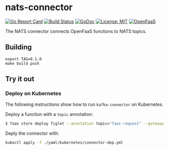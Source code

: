 # nats-connector

[![Go Report Card](https://goreportcard.com/badge/github.com/openfaas-incubator/nats-connector)](https://goreportcard.com/report/github.com/openfaas-incubator/nats-connector) [![Build
Status](https://travis-ci.org/openfaas-incubator/nats-connector.svg?branch=master)](https://travis-ci.org/openfaas-incubator/nats-connector) [![GoDoc](https://godoc.org/github.com/openfaas-incubator/nats-connector?status.svg)](https://godoc.org/github.com/openfaas-incubator/nats-connector) [![License: MIT](https://img.shields.io/badge/License-MIT-yellow.svg)](https://opensource.org/licenses/MIT)
[![OpenFaaS](https://img.shields.io/badge/openfaas-serverless-blue.svg)](https://www.openfaas.com)

The NATS connector connects OpenFaaS functions to NATS topics.

## Building

```
export TAG=0.1.0
make build push
```

## Try it out

### Deploy on Kubernetes

The following instructions show how to run `kafka-connector` on Kubernetes.

Deploy a function with a `topic` annotation:

```bash
$ faas store deploy figlet --annotation topic="faas-request" --gateway <faas-netes-gateway-url>
```

Deply the connector with:

```bash
kubectl apply -f ./yaml/kubernetes/connector-dep.yml
```